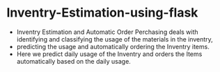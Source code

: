 # Inventry-Estimation-using-flask

- Inventry Estimation and Automatic Order Perchasing deals with identifying and classifying the usage of the materials in the inventry,
- predicting the usage and automatically ordering the Inventry items.
- Here we predict daily usage of the Inventry and orders the Items automatically based on the daily usage.

